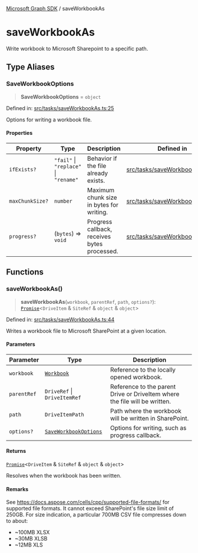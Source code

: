 [Microsoft Graph SDK](README.md) / saveWorkbookAs

# saveWorkbookAs

Write workbook to Microsoft Sharepoint to a specific path.

## Type Aliases

### SaveWorkbookOptions

> **SaveWorkbookOptions** = `object`

Defined in: [src/tasks/saveWorkbookAs.ts:25](https://github.com/Future-Secure-AI/sharepoint-workbook/blob/main/src/tasks/saveWorkbookAs.ts#L25)

Options for writing a workbook file.

#### Properties

| Property | Type | Description | Defined in |
| ------ | ------ | ------ | ------ |
| <a id="ifexists"></a> `ifExists?` | `"fail"` \| `"replace"` \| `"rename"` | Behavior if the file already exists. | [src/tasks/saveWorkbookAs.ts:26](https://github.com/Future-Secure-AI/sharepoint-workbook/blob/main/src/tasks/saveWorkbookAs.ts#L26) |
| <a id="maxchunksize"></a> `maxChunkSize?` | `number` | Maximum chunk size in bytes for writing. | [src/tasks/saveWorkbookAs.ts:28](https://github.com/Future-Secure-AI/sharepoint-workbook/blob/main/src/tasks/saveWorkbookAs.ts#L28) |
| <a id="progress"></a> `progress?` | (`bytes`) => `void` | Progress callback, receives bytes processed. | [src/tasks/saveWorkbookAs.ts:27](https://github.com/Future-Secure-AI/sharepoint-workbook/blob/main/src/tasks/saveWorkbookAs.ts#L27) |

## Functions

### saveWorkbookAs()

> **saveWorkbookAs**(`workbook`, `parentRef`, `path`, `options?`): [`Promise`](https://developer.mozilla.org/docs/Web/JavaScript/Reference/Global_Objects/Promise)\<`DriveItem` & `SiteRef` & `object` & `object`\>

Defined in: [src/tasks/saveWorkbookAs.ts:44](https://github.com/Future-Secure-AI/sharepoint-workbook/blob/main/src/tasks/saveWorkbookAs.ts#L44)

Writes a workbook file to Microsoft SharePoint at a given location.

#### Parameters

| Parameter | Type | Description |
| ------ | ------ | ------ |
| `workbook` | [`Workbook`](Handle.md#workbook) | Reference to the locally opened workbook. |
| `parentRef` | `DriveRef` \| `DriveItemRef` | Reference to the parent Drive or DriveItem where the file will be written. |
| `path` | `DriveItemPath` | Path where the workbook will be written in SharePoint. |
| `options?` | [`SaveWorkbookOptions`](#saveworkbookoptions) | Options for writing, such as progress callback. |

#### Returns

[`Promise`](https://developer.mozilla.org/docs/Web/JavaScript/Reference/Global_Objects/Promise)\<`DriveItem` & `SiteRef` & `object` & `object`\>

Resolves when the workbook has been written.

#### Remarks

See https://docs.aspose.com/cells/cpp/supported-file-formats/ for supported file formats. It cannot exceed SharePoint's file size limit of 250GB.
For size indication, a particular 700MB CSV file compresses down to about:
 - ~100MB XLSX
 - ~30MB XLSB
 - ~12MB XLS
